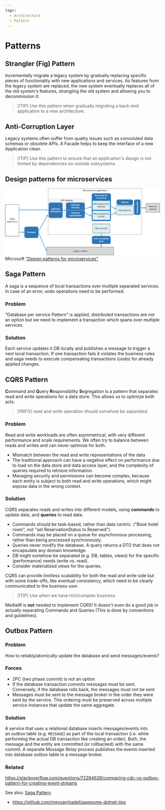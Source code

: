 ```yaml
---
tags:
  - Architecture
  - Pattern
---
```


# Patterns

## Strangler (Fig) Pattern
Incrementally migrate a legacy system by gradually replacing specific pieces of functionality with new applications and services. As features from the legacy system are replaced, the new system eventually replaces all of the old system's features, strangling the old system and allowing you to decommission it.

> [!TIP] Use this pattern when gradually migrating a back-end application to a new architecture.

## Anti-Corruption Layer
Legacy systems often suffer from quality issues such as convoluted data schemas or obsolete APIs. A Facade helps to keep the interface of a new Application clean. 

> [!TIP] Use this pattern to ensure that an application's design is not limited by dependencies on outside subsystems.

## Design patterns for microservices
![microservices-patterns](../assets/microservices-patterns.png "Design patterns for microservices")
Microsoft ["Design patterns for microservices"](https://docs.microsoft.com/en-us/azure/architecture/microservices/design/patterns)

## Saga Pattern

A saga is a sequence of local transactions over multiple separated services. In case of an error, undo operations need to be performed.

### Problem

"Database per service Pattern" is applied, distributed transactions are not an option but we need to implement a transaction which spans over multiple services.

### Solution

Each service updates it DB locally and publishes a message to trigger a next local transaction. If one transaction fails it violates the business rules and saga needs to execute compensating transactions (undo) for already applied changes.

## CQRS Pattern

**C**ommand and **Q**uery **R**esponsibility **S**egregation is a pattern that separates read and write operations for a data store. This allows us to optimize both acts.

> [!INFO] *read* and *write* operation should somehow be *separated*.

### Problem

Read and write workloads are often asymmetrical, with very different performance and scale requirements.
We often try to balance between reads and writes and can never optimize for both. 

* Mismatch between the read and write representations of the data
* The traditional approach can have a negative effect on performance due to load on the data store and data access layer, and the complexity of queries required to retrieve information.
* Managing security and permissions can become complex, because each entity is subject to both read and write operations, which might expose data in the wrong context.

### Solution

CQRS separates reads and writes into different models, using **commands** to update data, and **queries** to read data.

- Commands should be task-based, rather than data centric. ("Book hotel room", not "set ReservationStatus to Reserved").
- Commands may be placed on a queue for asynchronous processing, rather than being processed synchronously.
- Queries never modify the database. A query returns a DTO that does not encapsulate any domain knowledge.
- DB might somehow be separated (e.g. DB, tables, views) for the specific (performance) needs (write vs. read).
- Consider materialized views for the queries.

CQRS can provide limitless scalability for both the read and write side but with some trade-offs, like eventual consistency, which need to be clearly communicated to the business user.

> [!TIP] Use when we have rich/complex business.

MediatR is **not** needed to implement CQRS! It doesn't even do a good job in *actually* separating Commands and Queries (This is done by conventions and guidelines). 

## Outbox Pattern
### Problem

How to reliably/atomically update the database and send messages/events?

### Forces

* 2PC (two phase commit) is not an option
* If the database transaction commits messages must be sent. Conversely, if the database rolls back, the messages must not be sent
* Messages must be sent to the message broker in the order they were sent by the service. This ordering must be preserved across multiple service instances that update the same aggregate.

### Solution

A service that uses a relational database inserts messages/events into an _outbox_ table (e.g. `MESSAGE`) as part of the local transaction (i.e. while performing the actual DB transaction like creating an order). Both, the message and the entity are committed (or rollbacked) with the same commit.
A separate _Message Relay_ process publishes the events inserted into database outbox table to a message broker.

### Related

https://stackoverflow.com/questions/72284628/comparing-cdc-vs-outbox-pattern-for-creating-event-streams

See also: 
[Saga Pattern](patterns.md#Saga%20Pattern)

* https://github.com/meysamhadeli/awesome-dotnet-tips